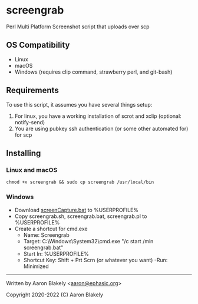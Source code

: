 # screengrab
Perl Multi Platform Screenshot script that uploads over scp

## OS Compatibility
- Linux
- macOS
- Windows (requires clip command, strawberry perl, and git-bash)

## Requirements
To use this script, it assumes you have several things setup:
1. For linux, you have a working installation of scrot and xclip 
(optional: notify-send)
2. You are using pubkey ssh authentication (or some other automated for) 
for scp

## Installing
### Linux and macOS
`chmod +x screengrab
 && sudo cp screengrab /usr/local/bin`

### Windows
- Download [screenCapture.bat](https://archive.ph/DWbeY) to %USERPROFILE%
- Copy screengrab.sh, screengrab.bat, screengrab.pl to %USERPROFILE%
- Create a shortcut for cmd.exe
    - Name: Screengrab
    - Target: C:\Windows\System32\cmd.exe "/c start /min screengrab.bat"
    - Start In: %USERPROFILE%
    - Shortcut Key: Shift + Prt Scrn (or whatever you want)
    -Run: Minimized

---
Written by Aaron Blakely <<aaron@ephasic.org>>

Copyright 2020-2022 (C) Aaron Blakely

